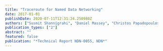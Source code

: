 ```yaml
---
title: "Traceroute for Named Data Networking"
date: 2017-01-01
publishDate: 2020-07-11T12:31:24.250980Z
authors: ["Susmit Shannigrahi", "Daniel Massey", "Christos Papadopoulos"]
publication_types: ["2"]
abstract: ""
featured: false
publication: "*Technical Report NDN-0055, NDN*"
---
```


